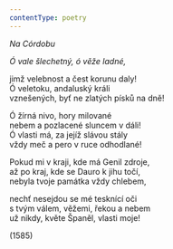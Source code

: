 ```yaml
---
contentType: poetry
---
```


<section>

_Na Córdobu_

_Ó vale šlechetný, ó věže ladné,_

jimž velebnost a čest korunu daly!  
Ó veletoku, andaluský králi  
vznešených, byť ne zlatých písků na dně!

Ó žírná nivo, hory milované  
nebem a pozlacené sluncem v dáli!  
Ó vlasti má, za jejíž slávou stály  
vždy meč a pero v ruce odhodlané!

Pokud mi v kraji, kde má Genil zdroje,  
až po kraj, kde se Dauro k jihu točí,  
nebyla tvoje památka vždy chlebem,

nechť nesejdou se mé tesknící oči  
s tvým válem, věžemi, řekou a nebem  
už nikdy, květe Španěl, vlasti moje!

(1585)

</section>
